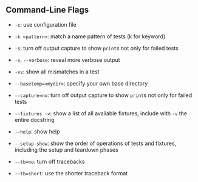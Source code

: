 ## Command-Line Flags 

- `-c`: use configuration file

- `-k <pattern>`: match a name pattern of tests (k for keyword)

- `-s`: turn off output capture to show `print`s not only for failed tests

- `-v`, `--verbose`: reveal more verbose output

- `-vv`: show all mismatches in a test

- `--basetemp=<mydir>`: specify your own base directory

- `--capture=no`: turn off output capture to show `print`s not only for failed tests

- `--fixtures -v`: show a list of all available fixtures, include with `-v` the entire docstring

- `--help`: show help

- `--setup-show`: show the order of operations of tests and fixtures, including the setup and teardown phases

- `--tb=no`: turn off tracebacks

- `--tb=short`: use the shorter traceback format
